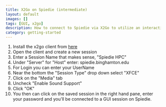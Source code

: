 ```yaml
--- 
title: X2Go on Spiedie (intermediate)
layout: default 
images: []
tags: [GUI, x2go]
description: How to connect to Spiedie via X2Go to utilize an interactive desktop.
category: getting-started
---
```


1. Install the x2go client from [here](https://wiki.x2go.org/doku.php/download:start)
2. Open the client and create a new session
3. Enter a Session Name that makes sense, "Spiedie HPC"
4. Under "Server" for "Host" enter: spiedie.binghamton.edu
5. For Login you can enter your UserName
6. Near the bottom the "Session Type" drop down select "XFCE"
7. Click on the "Media" tab
8. Uncheck "Enable Sound Support"
9. Click "OK"
10. You then can click on the saved session in the right hand pane, enter your password and you'll be connected to a GUI session on Spiedie.